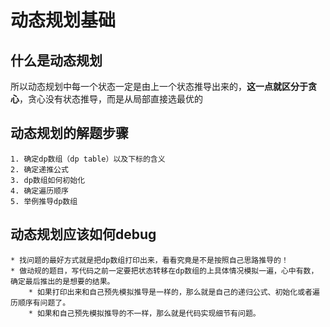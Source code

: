 # 动态规划基础

## 什么是动态规划
所以动态规划中每一个状态一定是由上一个状态推导出来的，**这一点就区分于贪心**，贪心没有状态推导，而是从局部直接选最优的


## 动态规划的解题步骤
	1. 确定dp数组（dp table）以及下标的含义
	2. 确定递推公式
	3. dp数组如何初始化
	4. 确定遍历顺序
	5. 举例推导dp数组

## 动态规划应该如何debug
	* 找问题的最好方式就是把dp数组打印出来，看看究竟是不是按照自己思路推导的！
	* 做动规的题目，写代码之前一定要把状态转移在dp数组的上具体情况模拟一遍，心中有数，确定最后推出的是想要的结果。
		* 如果打印出来和自己预先模拟推导是一样的，那么就是自己的递归公式、初始化或者遍历顺序有问题了。
		* 如果和自己预先模拟推导的不一样，那么就是代码实现细节有问题。